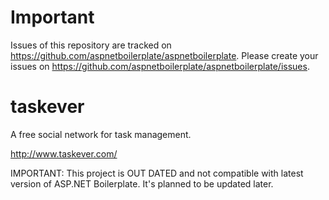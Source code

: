 # Important

Issues of this repository are tracked on https://github.com/aspnetboilerplate/aspnetboilerplate. Please create your issues on https://github.com/aspnetboilerplate/aspnetboilerplate/issues.

taskever
========

A free social network for task management.

http://www.taskever.com/

IMPORTANT: This project is OUT DATED and not compatible with latest version of ASP.NET Boilerplate. It's planned to be updated later.
